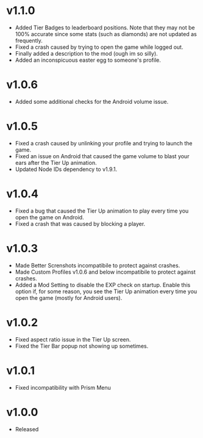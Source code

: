 # v1.1.0
* Added Tier Badges to leaderboard positions. Note that they may not be 100% accurate since some stats (such as diamonds) are not updated as frequently.
* Fixed a crash caused by trying to open the game while logged out.
* Finally added a description to the mod (ough im so silly).
* Added an inconspicuous easter egg to someone's profile.

# v1.0.6
* Added some additional checks for the Android volume issue.

# v1.0.5
* Fixed a crash caused by unlinking your profile and trying to launch the game.
* Fixed an issue on Android that caused the game volume to blast your ears after the Tier Up animation.
* Updated Node IDs dependency to v1.9.1.

# v1.0.4
* Fixed a bug that caused the Tier Up animation to play every time you open the game on Android.
* Fixed a crash that was caused by blocking a player.

# v1.0.3
* Made Better Screnshots incompatibile to protect against crashes.
* Made Custom Profiles v1.0.6 and below incompatibile to protect against crashes.
* Added a Mod Setting to disable the EXP check on startup. Enable this option if, for some reason, you see the Tier Up animation every time you open the game (mostly for Android users).

# v1.0.2

* Fixed aspect ratio issue in the Tier Up screen.
* Fixed the Tier Bar popup not showing up sometimes.

# v1.0.1

* Fixed incompatibility with Prism Menu

# v1.0.0

* Released